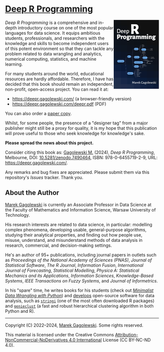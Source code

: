 <!-- NOTE EDIT in *-src; *-public is a clone! -->

# [Deep R Programming](https://deepr.gagolewski.com/)

<a href="https://deepr.gagolewski.com/"><img src="docs/_static/img/cover.png" align="right" height="225" /></a>

*Deep R Programming* is a comprehensive and in-depth introductory course on one of the most popular languages for data science. It equips ambitious students, professionals, and researchers with the knowledge and skills to become independent users of this potent environment so that they can tackle any problem related to data wrangling and analytics, numerical computing, statistics, and machine learning.

For many students around the world, educational resources are hardly
affordable. Therefore, I have has decided that this book should remain
an independent, non-profit, open-access project. You can read it at:

* <https://deepr.gagolewski.com/> (a browser-friendly version)
* <https://deepr.gagolewski.com/deepr.pdf> (PDF)

You can also order a
[paper copy](https://deepr.gagolewski.com/order-paper-copy.html).

Whilst, for some people, the presence of a "designer tag" from a
major publisher might still be a proxy for quality, it is my hope
that this publication will prove useful to those who seek knowledge for
knowledge's sake.

**Please spread the news about this project.**

Consider citing this book as:
[Gagolewski M.][1] (2024), *Deep R Programming*, Melbourne,
DOI: [10.5281/zenodo.7490464](https://dx.doi.org/10.5281/zenodo.7490464),
ISBN: 978-0-6455719-2-9,
URL: <https://deepr.gagolewski.com/>.

Any remarks and bug fixes are appreciated. Please submit them via
this repository's *Issues* tracker. Thank you.


## About the Author

[Marek Gagolewski][1] is currently an Associate Professor
in Data Science at the Faculty of Mathematics and Information Science,
Warsaw University of Technology.

His research interests are related to data science, in particular: modelling
complex phenomena, developing usable, general-purpose algorithms, studying
their analytical properties, and finding out how people use, misuse,
understand, and misunderstand methods of data analysis in research, commercial,
and decision-making settings.

He's an author of 95+ publications, including journal papers
in outlets such as *Proceedings of the National Academy of Sciences (PNAS)*,
*Journal of Statistical Software*, *The R Journal*, *Information Fusion*,
*International Journal of Forecasting*, *Statistical Modelling*,
*Physica A: Statistical Mechanics and its Applications*,
*Information Sciences*, *Knowledge-Based Systems*,
*IEEE Transactions on Fuzzy Systems*, and *Journal of Informetrics*.

In his "spare" time, he writes books for his students
(check out [*Minimalist Data Wrangling with Python*](https://datawranglingpy.gagolewski.com/))
and [develops](https://github.com/gagolews) open-source software for data analysis, such as
[`stringi`](https://stringi.gagolewski.com/) (one of the most often downloaded
R packages) and
[`genieclust`](https://genieclust.gagolewski.com/) (a fast and robust
hierarchical clustering algorithm in both Python and R).


--------------------------------------------------------------------------------

Copyright (C) 2022–2024, [Marek Gagolewski][1]. Some rights reserved.

This material is licensed under the Creative Commons
[Attribution-NonCommercial-NoDerivatives 4.0 International][2] License
(CC BY-NC-ND 4.0).

[1]: https://www.gagolewski.com/
[2]: https://creativecommons.org/licenses/by-nc-nd/4.0
